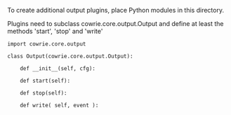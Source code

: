 To create additional output plugins, place Python modules in this directory.

Plugins need to subclass cowrie.core.output.Output and define at least the
methods 'start', 'stop' and 'write'

    import cowrie.core.output

    class Output(cowrie.core.output.Output):

        def __init__(self, cfg):

        def start(self):

        def stop(self):

        def write( self, event ):


